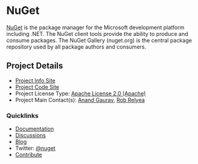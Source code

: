 # NuGet 

[NuGet](https://www.nuget.org/) is the package manager for the Microsoft development platform
including .NET. The NuGet client tools provide the ability to produce
and consume packages. The NuGet Gallery (nuget.org) is the central
package repository used by all package authors and consumers.

## Project Details

* [Project Info Site](https://www.nuget.org)
* [Project Code Site](https://github.com/nuget/home)
* Project License Type: [Apache License 2.0 (Apache)](https://github.com/nuget/home/blob/master/LICENSE.txt)
* Project Main Contact(s): [Anand Gaurav](https://twitter.com/adgrv), [Rob Relyea](https://twitter.com/rrelyea)

### Quicklinks

* [Documentation](https://docs.nuget.org)
* [Discussions](https://github.com/nuget/home/issues)
* [Blog](https://blog.nuget.org)
* Twitter: [@nuget](https://twitter.com/nuget)
* [Contribute](https://docs.nuget.org/contribute/contributing-to-NuGet)
